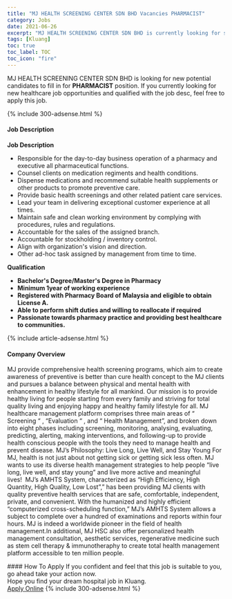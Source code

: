 ```yaml
---
title: "MJ HEALTH SCREENING CENTER SDN BHD Vacancies PHARMACIST" 
category: Jobs 
date: 2021-06-26 
excerpt: "MJ HEALTH SCREENING CENTER SDN BHD is currently looking for suitable person to fill in the PHARMACIST which positioned at Kluang" 
tags: [Kluang] 
toc: true 
toc_label: TOC 
toc_icon: "fire" 
--- 
```


<p>MJ HEALTH SCREENING CENTER SDN BHD is looking for new potential candidates to fill in for <b>PHARMACIST</b> position. If you currently looking for new healthcare job opportunities and qualified with the job desc, feel free to apply this job.
</p>{% include 300-adsense.html %} 
<div><div><h4>Job Description</h4></div><div><div><span><div><p><strong>Job Description</strong></p><ul><li>Responsible for the day-to-day business operation of a pharmacy and executive all pharmaceutical functions.</li><li>Counsel clients on medication regiments and health conditions.</li><li>Dispense medications and recommend suitable health supplements or other products to promote preventive care.</li><li>Provide basic health screenings and other related patient care services.</li><li>Lead your team in delivering exceptional customer experience at all times.</li><li>Maintain safe and clean working environment by complying with procedures, rules and regulations.</li><li>Accountable for the sales of the assigned branch.</li><li>Accountable for stockholding / inventory control.</li><li>Align with organization's vision and direction.</li><li>Other ad-hoc task assigned by management from time to time.</li></ul><p><strong>Qualification</strong></p><ul><li><strong>Bachelor's Degree/Master's Degree in Pharmacy</strong></li><li><strong>Minimum 1year of working experience</strong></li><li><strong>Registered with Pharmacy Board of Malaysia and eligible to obtain License A.</strong></li><li><strong>Able to perform shift duties and willing to reallocate if required</strong></li><li><strong>Passionate towards pharmacy practice and providing best healthcare to communities.</strong></li></ul></div></span></div></div></div> 
{% include article-adsense.html %} 
<div><div><h4>Company Overview</h4></div><div><div><span><div><p>MJ provide comprehensive health screening programs, which aim to create awareness of preventive is better than cure health concept to the MJ clients and pursues a balance between physical and mental health with enhancement in healthy lifestyle for all mankind.&#160;Our mission is to provide healthy living for people starting from every family and striving for total quality living and enjoying happy and healthy family lifestyle for all.&#160;MJ healthcare&#160;management platform comprises three main areas of &#8220; Screening &#8220; , &#8220;Evaluation &#8220; , and &#8220; Health Management&#8221;, and broken down into eight phases including screening, monitoring, analysing, evaluating, predicting, alerting, making interventions, and following-up to provide health conscious people with the tools they need to manage health and prevent disease.&#160;MJ&#8217;s Philosophy: Live Long, Live Well, and Stay Young&#160;For MJ, health is not just about not getting sick or getting sick less often. MJ wants to use its diverse health management strategies to help people &#8220;live long, live well, and stay young&#8221; and live more active and meaningful lives!&#160;&#160;MJ&#8217;s AMHTS System, characterized as &#8220;High Efficiency, High Quantity, High Quality, Low Lost&#8221;,&#8221; has been providing MJ clients with quality preventive health services that are safe, comfortable, independent, private, and convenient. With the humanized and highly efficient &#8220;computerized cross-scheduling function,&#8221; MJ&#8217;s AMHTS System allows a subject to complete over a hundred of examinations and reports within four hours. MJ is indeed a worldwide pioneer in the field of health management.In additional, MJ HSC also offer personalized health management consultation, aesthetic services, regenerative medicine such as stem cell therapy &amp; immunotheraphy to create total health management platform accessible to ten million people.&#160;</p></div></span></div></div></div> 
#### How To Apply 
If you confident and feel that this job is suitable to you, go ahead take your action now. <br/> 
Hope you find your dream hospital job in Kluang. <br/> 
<a href="https://www.jobstreet.com.my/en/job/pharmacist-4591568?jobId=jobstreet-my-job-4591568" class="btn btn--warning" target="_blank" rel="nofollow noopenner">Apply Online</a> 
{% include 300-adsense.html %} 